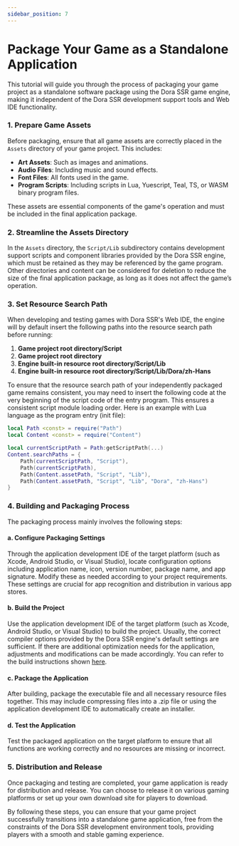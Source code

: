 ```yaml
---
sidebar_position: 7
---
```


# Package Your Game as a Standalone Application

This tutorial will guide you through the process of packaging your game project as a standalone software package using the Dora SSR game engine, making it independent of the Dora SSR development support tools and Web IDE functionality.

### 1. Prepare Game Assets

Before packaging, ensure that all game assets are correctly placed in the `Assets` directory of your game project. This includes:

- **Art Assets**: Such as images and animations.
- **Audio Files**: Including music and sound effects.
- **Font Files**: All fonts used in the game.
- **Program Scripts**: Including scripts in Lua, Yuescript, Teal, TS, or WASM binary program files.

These assets are essential components of the game's operation and must be included in the final application package.

### 2. Streamline the Assets Directory

In the `Assets` directory, the `Script/Lib` subdirectory contains development support scripts and component libraries provided by the Dora SSR engine, which must be retained as they may be referenced by the game program. Other directories and content can be considered for deletion to reduce the size of the final application package, as long as it does not affect the game’s operation.

### 3. Set Resource Search Path

When developing and testing games with Dora SSR's Web IDE, the engine will by default insert the following paths into the resource search path before running:

1. **Game project root directory/Script**
2. **Game project root directory**
3. **Engine built-in resource root directory/Script/Lib**
4. **Engine built-in resource root directory/Script/Lib/Dora/zh-Hans**

To ensure that the resource search path of your independently packaged game remains consistent, you may need to insert the following code at the very beginning of the script code of the entry program. This ensures a consistent script module loading order. Here is an example with Lua language as the program entry (init file):

```lua title="init.lua"
local Path <const> = require("Path")
local Content <const> = require("Content")

local currentScriptPath = Path:getScriptPath(...)
Content.searchPaths = {
	Path(currentScriptPath, "Script"),
	Path(currentScriptPath),
	Path(Content.assetPath, "Script", "Lib"),
	Path(Content.assetPath, "Script", "Lib", "Dora", "zh-Hans")
}
```

### 4. Building and Packaging Process

The packaging process mainly involves the following steps:

#### a. Configure Packaging Settings
Through the application development IDE of the target platform (such as Xcode, Android Studio, or Visual Studio), locate configuration options including application name, icon, version number, package name, and app signature. Modify these as needed according to your project requirements. These settings are crucial for app recognition and distribution in various app stores.

#### b. Build the Project
Use the application development IDE of the target platform (such as Xcode, Android Studio, or Visual Studio) to build the project. Usually, the correct compiler options provided by the Dora SSR engine's default settings are sufficient. If there are additional optimization needs for the application, adjustments and modifications can be made accordingly. You can refer to the build instructions shown [here](/docs/tutorial/dev-configuration).

#### c. Package the Application
After building, package the executable file and all necessary resource files together. This may include compressing files into a .zip file or using the application development IDE to automatically create an installer.

#### d. Test the Application
Test the packaged application on the target platform to ensure that all functions are working correctly and no resources are missing or incorrect.

### 5. Distribution and Release

Once packaging and testing are completed, your game application is ready for distribution and release. You can choose to release it on various gaming platforms or set up your own download site for players to download.

By following these steps, you can ensure that your game project successfully transitions into a standalone game application, free from the constraints of the Dora SSR development environment tools, providing players with a smooth and stable gaming experience.